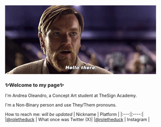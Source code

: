 ![](Media/star-wars-obi-wan-kenobi.gif)

### ✨**Welcome to my page**✨
I'm Andrea Oleandro, a Concept Art student at TheSign Academy.

I'm a Non-Binary person and use They/Them pronouns.

How to reach me: *will be updated*
| Nickname | Platform |
|:---:|:----:|
|[@roletheduck](https://twitter.com/Roletheduck) | What once was Twitter (X)|
|[@roletheduck](https://www.instagram.com/roletheduck/) | Instagram |
<!--
**AndreaOleandro/AndreaOleandro** is a ✨ _special_ ✨ repository because its `README.md` (this file) appears on your GitHub profile.

Here are some ideas to get you started:

- 🔭 I’m currently working on ...
- 🌱 I’m currently learning ...
- 👯 I’m looking to collaborate on ...
- 🤔 I’m looking for help with ...
- 💬 Ask me about ...
- 📫 How to reach me: ...
- 😄 Pronouns: ...
- ⚡ Fun fact: ...
-->
